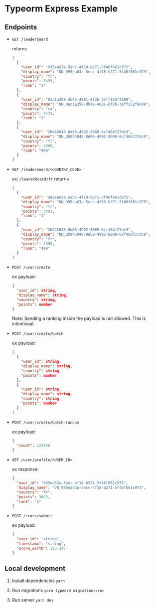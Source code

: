 # Typeorm Express Example

## Endpoints

- `GET /leaderboard`

  returns

  ```json
  [
    {
      "user_id": "995ea63a-5ecc-4f18-b271-5f46f661c975",
      "display_name": "DN_995ea63a-5ecc-4f18-b271-5f46f661c975",
      "country": "fr",
      "points": 3493,
      "rank": "1"
    },
    {
      "user_id": "0ac1a298-db42-4881-8f2b-3eff152f4609",
      "display_name": "DN_0ac1a298-db42-4881-8f2b-3eff152f4609",
      "country": "ca",
      "points": 3475,
      "rank": "2"
    },
    {
      "user_id": "2b945048-8d68-4992-8089-6cf46bf27dc9",
      "display_name": "DN_2b945048-8d68-4992-8089-6cf46bf27dc9",
      "country": "fr",
      "points": 1005,
      "rank": "499"
    }
  ]
  ```

- `GET /leaderboard/<COUNTRY_CODE>`

  ex: `/leaderboard/fr` returns

  ```json
  [
    {
      "user_id": "995ea63a-5ecc-4f18-b271-5f46f661c975",
      "display_name": "DN_995ea63a-5ecc-4f18-b271-5f46f661c975",
      "country": "fr",
      "points": 3493,
      "rank": "1"
    },
    {
      "user_id": "2b945048-8d68-4992-8089-6cf46bf27dc9",
      "display_name": "DN_2b945048-8d68-4992-8089-6cf46bf27dc9",
      "country": "fr",
      "points": 1005,
      "rank": "499"
    }
  ]
  ```

- `POST /user/create`

  ex payload:

  ```json
  {
    "user_id": string,
    "display_name": string,
    "country": string,
    "points": number
  }
  ```

  Note: Sending a ranking inside the payload is not allowed. This is intentional.

- `POST /user/create/batch`

  ex payload:

  ```json
  [
    {
      "user_id": string,
      "display_name": string,
      "country": string,
      "points": number
    },
    {
      "user_id": string,
      "display_name": string,
      "country": string,
      "points": number
    }
  ]
  ```

- `POST /user/create/batch-random`

  ex payload:

  ```json
  {
    "count": 123456
  }
  ```

- `GET /user/profile/<USER_ID>`

  ex response:

  ```json
  {
    "user_id": "995ea63a-5ecc-4f18-b271-5f46f661c975",
    "display_name": "DN_995ea63a-5ecc-4f18-b271-5f46f661c975",
    "country": "fr",
    "points": 3493,
    "rank": "1"
  }
  ```

- `POST /score/submit`

  ex payload:

  ```json
  {
    "user_id": "string",
    "timestamp": "string",
    "score_worth": 123.345
  }
  ```

## Local development

1. Install dependencies
   `yarn`

2. Run migrations
   `yarn typeorm migrations:run`

3. Run server
   `yarn dev`
